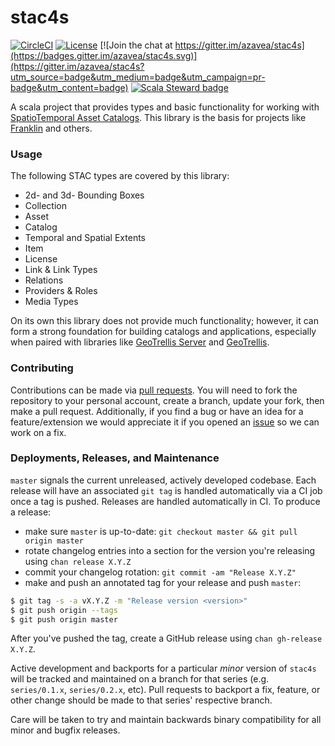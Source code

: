 # stac4s

[![CircleCI](https://circleci.com/gh/azavea/stac4s/tree/master.svg?style=svg)](https://circleci.com/gh/azavea/stac4s/tree/master) [![License](https://img.shields.io/badge/License-Apache%202.0-blue.svg)](https://opensource.org/licenses/Apache-2.0) [![Join the chat at https://gitter.im/azavea/stac4s](https://badges.gitter.im/azavea/stac4s.svg)](https://gitter.im/azavea/stac4s?utm_source=badge&utm_medium=badge&utm_campaign=pr-badge&utm_content=badge) [![Scala Steward badge](https://img.shields.io/badge/Scala_Steward-helping-blue.svg?style=flat&logo=data:image/png;base64,iVBORw0KGgoAAAANSUhEUgAAAA4AAAAQCAMAAAARSr4IAAAAVFBMVEUAAACHjojlOy5NWlrKzcYRKjGFjIbp293YycuLa3pYY2LSqql4f3pCUFTgSjNodYRmcXUsPD/NTTbjRS+2jomhgnzNc223cGvZS0HaSD0XLjbaSjElhIr+AAAAAXRSTlMAQObYZgAAAHlJREFUCNdNyosOwyAIhWHAQS1Vt7a77/3fcxxdmv0xwmckutAR1nkm4ggbyEcg/wWmlGLDAA3oL50xi6fk5ffZ3E2E3QfZDCcCN2YtbEWZt+Drc6u6rlqv7Uk0LdKqqr5rk2UCRXOk0vmQKGfc94nOJyQjouF9H/wCc9gECEYfONoAAAAASUVORK5CYII=)](https://scala-steward.org)

A scala project that provides types and basic functionality for working with [SpatioTemporal Asset Catalogs](https://stacspec.org). This library is the basis for projects like [Franklin](https://azavea.github.io/franklin/) and others.

### Usage

The following STAC types are covered by this library:
 - 2d- and 3d- Bounding Boxes
 - Collection
 - Asset
 - Catalog
 - Temporal and Spatial Extents
 - Item
 - License
 - Link & Link Types
 - Relations
 - Providers & Roles
 - Media Types

On its own this library does not provide much functionality; however, it can form a strong foundation for building catalogs and applications, especially when paired with libraries like [GeoTrellis Server](https://github.com/geotrellis/geotrellis-server) and [GeoTrellis](https://geotrellis.io).

### Contributing

Contributions can be made via [pull requests](https://github.com/azavea/stac4s/pulls). You will need to fork the repository to your personal account, create a branch, update your fork, then make a pull request. Additionally, if you find a bug or have an idea for a feature/extension we would appreciate it if you opened an [issue](https://github.com/azavea/stac4s/issues) so we can work on a fix.

### Deployments, Releases, and Maintenance

`master` signals the current unreleased, actively developed codebase. Each release will have an associated `git tag` is handled automatically via a CI job once a tag is pushed. Releases are handled automatically in CI. To produce a release:

- make sure `master` is up-to-date: `git checkout master && git pull origin master`
- rotate changelog entries into a section for the version you're releasing using `chan release X.Y.Z`
- commit your changelog rotation: `git commit -am "Release X.Y.Z"`
- make and push an annotated tag for your release and push `master`:

```bash
$ git tag -s -a vX.Y.Z -m "Release version <version>"
$ git push origin --tags
$ git push origin master
```

After you've pushed the tag, create a GitHub release using `chan gh-release X.Y.Z`.

Active development and backports for a particular _minor_ version of `stac4s` will be tracked and maintained on a branch for that series (e.g. `series/0.1.x`, `series/0.2.x`, etc). Pull requests to backport a fix, feature, or other change should be made to that series' respective branch.

Care will be taken to try and maintain backwards binary compatibility for all minor and bugfix releases.
